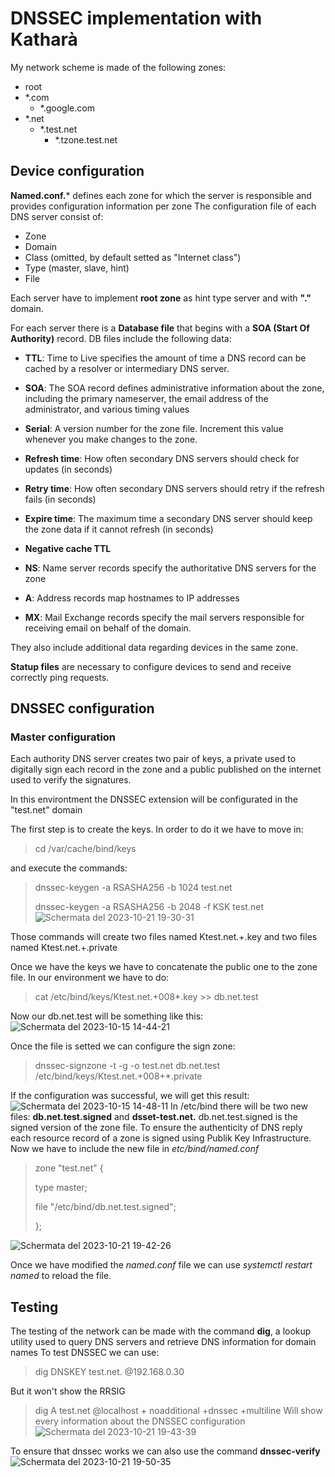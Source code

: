 # DNSSEC implementation with Katharà

My network scheme is made of the following zones:
  - root
  - *.com
    - *.google.com
  - *.net
    - *.test.net
      - *.tzone.test.net

## Device configuration
**Named.conf.*** defines each zone for which the server is responsible and provides configuration information per zone
The configuration file of each DNS server consist of: 
  - Zone
  - Domain
  - Class (omitted, by default setted as "Internet class")
  - Type (master, slave, hint)
  - File

Each server have to implement **root zone** as hint type server and with **"."** domain.

For each server there is a **Database file** that begins with a **SOA (Start Of Authority)** record.
DB files include the following data:
  - **TTL**:
    Time to Live specifies the amount of time a DNS record can be cached by a resolver or intermediary DNS server.
  - **SOA**:
    The SOA record defines administrative information about the zone, including the primary nameserver, the email address of the administrator, and various timing values
  - **Serial**:
    A version number for the zone file. Increment this value whenever you make changes to the zone.
  - **Refresh time**:
    How often secondary DNS servers should check for updates (in seconds)
  - **Retry time**:
    How often secondary DNS servers should retry if the refresh fails (in seconds)
  - **Expire time**:
    The maximum time a secondary DNS server should keep the zone data if it cannot refresh (in seconds)
  - **Negative cache TTL**

  - **NS**:
    Name server records specify the authoritative DNS servers for the zone
  - **A**:
    Address records map hostnames to IP addresses
  - **MX**:
    Mail Exchange records specify the mail servers responsible for receiving email on behalf of the domain.
    
They also include additional data regarding devices in the same zone.

**Statup files** are necessary to configure devices to send and receive correctly ping requests.

## DNSSEC configuration 
### Master configuration
Each authority DNS server creates two pair of keys, a private used to digitally sign each record in the zone and a public published on the internet used to verify the signatures.

In this environtment the DNSSEC extension will be configurated in the "test.net" domain

The first step is to create the keys. In order to do it we have to move in:
 > cd /var/cache/bind/keys
>

and execute the commands:
> dnssec-keygen -a RSASHA256 -b 1024 test.net
> 
> dnssec-keygen -a RSASHA256 -b 2048 -f KSK test.net
![Schermata del 2023-10-21 19-30-31](https://github.com/Ayaril/KathaDNSSEC/assets/80338147/c28678ca-67c9-413e-a3d8-4de711b54c6b)

Those commands will create two files named Ktest.net.+.key and two files named Ktest.net.+.private

Once we have the keys we have to concatenate the public one to the zone file. In our environment we have to do:
> cat /etc/bind/keys/Ktest.net.+008*.key >> db.net.test
>
Now our db.net.test will be something like this: 
![Schermata del 2023-10-15 14-44-21](https://github.com/Ayaril/KathaDNSSEC/assets/80338147/9b3d3725-5c2c-420e-be50-af4eeba4d33d)

Once the file is setted we can configure the sign zone:
> dnssec-signzone -t -g -o test.net db.net.test /etc/bind/keys/Ktest.net.+008+*.private
>
If the configuration was successful, we will get this result:
![Schermata del 2023-10-15 14-48-11](https://github.com/Ayaril/KathaDNSSEC/assets/80338147/d40a1f16-ec30-4aa6-843a-10a8b317c09f)
In /etc/bind there will be two new files: **db.net.test.signed** and **dsset-test.net.**
db.net.test.signed is the signed version of the zone file. To ensure the authenticity of DNS reply each resource record of a zone is signed using Publik Key Infrastructure.
Now we have to include the new file in *etc/bind/named.conf*
  > zone "test.net" {
  >
  > type master;
  >
  > file "/etc/bind/db.net.test.signed";
  >
  > };
>
![Schermata del 2023-10-21 19-42-26](https://github.com/Ayaril/KathaDNSSEC/assets/80338147/60af3f47-177b-47b1-8f7b-f45e9613e58f)

Once we have modified the *named.conf* file we can use *systemctl restart named* to reload the file.

## Testing
The testing of the network can be made with the command **dig**, a lookup utility used to query DNS servers and retrieve DNS information for domain names
To test DNSSEC we can use:
> dig DNSKEY test.net. @192.168.0.30
>
But it won't show the RRSIG
> dig A test.net @localhost + noadditional +dnssec +multiline
Will show every information about the DNSSEC configuration
![Schermata del 2023-10-21 19-43-39](https://github.com/Ayaril/KathaDNSSEC/assets/80338147/7bb311e0-0d0a-496c-821d-b5e7cfeff6ca)

To ensure that dnssec works we can also use the command **dnssec-verify**
![Schermata del 2023-10-21 19-50-35](https://github.com/Ayaril/KathaDNSSEC/assets/80338147/f11b317d-07f1-4a0b-8c3b-4dc82694c469)


